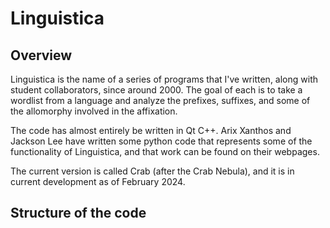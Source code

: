 # Linguistica

## Overview

Linguistica is the name of a series of programs that I've written, along with student collaborators, since around 2000. The goal of each is to take a wordlist from a language and analyze the prefixes, suffixes, and some of the allomorphy involved in the affixation.

The code has almost entirely be written in Qt C++. Arix Xanthos and Jackson Lee have written some python code that represents some of the functionality of Linguistica, and that work can be found on their webpages.

The current version is called Crab (after the Crab Nebula), and it is in current development as of February 2024.

## Structure of the code

